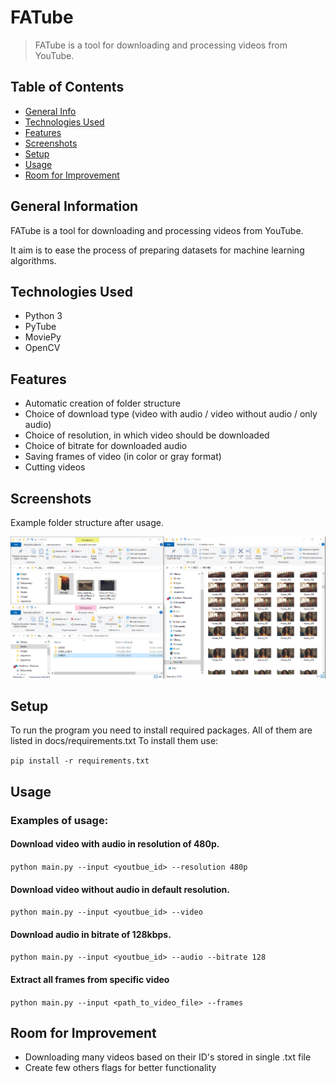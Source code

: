 # FATube
> FATube is a tool for downloading and processing videos from YouTube.


## Table of Contents
* [General Info](#general-information)
* [Technologies Used](#technologies-used)
* [Features](#features)
* [Screenshots](#screenshots)
* [Setup](#setup)
* [Usage](#usage)
* [Room for Improvement](#room-for-improvement)
<!-- * [License](#license) -->


## General Information
FATube is a tool for downloading and processing videos from YouTube.

It aim is to ease the process of preparing datasets for machine learning algorithms.


## Technologies Used
- Python 3
- PyTube
- MoviePy
- OpenCV


## Features
- Automatic creation of folder structure
- Choice of download type (video with audio / video without audio / only audio)
- Choice of resolution, in which video should be downloaded
- Choice of bitrate for downloaded audio 
- Saving frames of video (in color or gray format)
- Cutting videos


## Screenshots
Example folder structure after usage.

![Example screenshot](/docs/screenshots/example_folder_structure.PNG?raw=true)
<!-- If you have screenshots you'd like to share, include them here. -->


## Setup
To run the program you need to install required packages.
All of them are listed in docs/requirements.txt
To install them use:

`pip install -r requirements.txt`



## Usage
### Examples of usage:

#### Download video with audio in resolution of 480p.

`python main.py --input <youtbue_id> --resolution 480p`

#### Download video without audio in default resolution.

`python main.py --input <youtbue_id> --video`

#### Download audio in bitrate of 128kbps.

`python main.py --input <youtbue_id> --audio --bitrate 128`

#### Extract all frames from specific video

`python main.py --input <path_to_video_file> --frames`



## Room for Improvement
- Downloading many videos based on their ID's stored in single .txt file
- Create few others flags for better functionality

<!-- Optional -->
<!-- ## License -->
<!-- This project is open source and available under the [... License](). -->

<!-- You don't have to include all sections - just the one's relevant to your project -->
